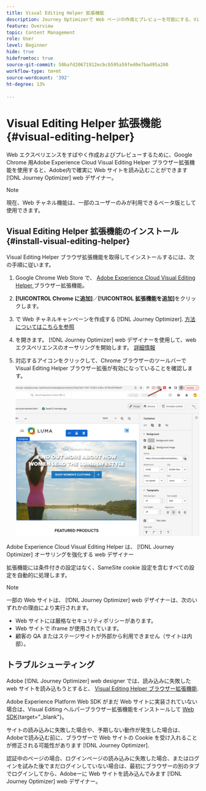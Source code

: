 ```yaml
---
title: Visual Editing Helper 拡張機能
description: Journey Optimizerで Web ページの作成とプレビューを可能にする、Visual Editing Helper Chrome 拡張機能を紹介します。
feature: Overview
topic: Content Management
role: User
level: Beginner
hide: true
hidefromtoc: true
source-git-commit: 50bafd20671912ecbcb595a59fed0e7bad95a200
workflow-type: tm+mt
source-wordcount: '392'
ht-degree: 13%

---
```


# Visual Editing Helper 拡張機能 {#visual-editing-helper}

Web エクスペリエンスをすばやく作成およびプレビューするために、Google Chrome 用Adobe Experience Cloud Visual Editing Helper ブラウザー拡張機能を使用すると、Adobe内で確実に Web サイトを読み込むことができます [!DNL Journey Optimizer] web デザイナー。

>[!NOTE]
>
>現在、Web チャネル機能は、一部のユーザーのみが利用できるベータ版として使用できます。

## Visual Editing Helper 拡張機能のインストール {#install-visual-editing-helper}

Visual Editing Helper ブラウザ拡張機能を取得してインストールするには、次の手順に従います。

1. Google Chrome Web Store で、 [Adobe Experience Cloud Visual Editing Helper ]((https://chrome.google.com/webstore/detail/adobe-experience-cloud-vi/kgmjjkfjacffaebgpkpcllakjifppnca){target="_blank"}) ブラウザー拡張機能。

1. **[!UICONTROL Chrome に追加]**／**[!UICONTROL 拡張機能を追加]**&#x200B;をクリックします。

1. で Web チャネルキャンペーンを作成する [!DNL Journey Optimizer]. [方法についてはこちらを参照](author-web.md#create-web-campaign)

1. を開きます。 [!DNL Journey Optimizer] web デザイナーを使用して、web エクスペリエンスのオーサリングを開始します。 [詳細情報](author-web.md)

1. 対応するアイコンをクリックして、Chrome ブラウザーのツールバーで Visual Editing Helper ブラウザー拡張が有効になっていることを確認します。

   ![](assets/web-visual-editing-extension.png)

Adobe Experience Cloud Visual Editing Helper は、 [!DNL Journey Optimizer] オーサリングを強化する web デザイナー

拡張機能には条件付きの設定はなく、SameSite cookie 設定を含むすべての設定を自動的に処理します。

>[!NOTE]
>
>一部の Web サイトは、 [!DNL Journey Optimizer] web デザイナーは、次のいずれかの理由により実行されます。
>
> * Web サイトには厳格なセキュリティポリシーがあります。
> * Web サイトで iframe が使用されています。
> * 顧客の QA またはステージサイトが外部から利用できません（サイトは内部）。


## トラブルシューティング

Adobe [!DNL Journey Optimizer] web designer では、読み込みに失敗した web サイトを読み込もうとすると、 [Visual Editing Helper ブラウザー拡張機能](#install-visual-editing-helper).

Adobe Experience Platform Web SDK がまだ Web サイトに実装されていない場合は、Visual Editing ヘルパーブラウザー拡張機能をインストールして [Web SDK](https://experienceleague.adobe.com/docs/platform-learn/implement-web-sdk/overview.html?lang=ja){target=&quot;_blank&quot;}。

サイトの読み込みに失敗した場合や、予期しない動作が発生した場合は、Adobeで読み込む前に、ブラウザーで Web サイトの Cookie を受け入れることが修正される可能性があります [!DNL Journey Optimizer].

認証中のページの場合、ログインページの読み込みに失敗した場合、またはログインを試みた後でまだログインしていない場合は、最初にブラウザーの別のタブでログインしてから、Adobeーに Web サイトを読み込んでみます [!DNL Journey Optimizer] web デザイナー。
